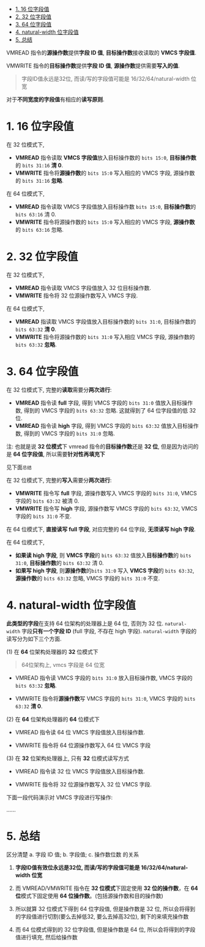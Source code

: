 <!-- @import "[TOC]" {cmd="toc" depthFrom=1 depthTo=6 orderedList=false} -->

<!-- code_chunk_output -->

- [1. 16 位字段值](#1-16-位字段值)
- [2. 32 位字段值](#2-32-位字段值)
- [3. 64 位字段值](#3-64-位字段值)
- [4. natural-width 位字段值](#4-natural-width-位字段值)
- [5. 总结](#5-总结)

<!-- /code_chunk_output -->

VMREAD 指令的**源操作数**提供**字段 ID 值**, **目标操作数**接收读取的 **VMCS 字段值**.

VMWRITE 指令的**目标操作数**提供**字段 ID 值**, **源操作数**提供需要**写入的值**.

> 字段ID值永远是32位, 而读/写的字段值可能是 16/32/64/natural-width 位宽

对于**不同宽度的字段值**有相应的**读写原则**.

# 1. 16 位字段值

在 32 位模式下, 

* **VMREAD** 指令读取 **VMCS 字段值**放入目标操作数的 `bits 15:0`, **目标操作数**的 `bits 31:16` **清 0**.
* **VMWRITE** 指令将**源操作数**的 `bits 15:0` 写入相应的 VMCS 字段, 源操作数的 `bits 31:16` **忽略**.

在 64 位模式下, 

* **VMREAD** 指令读取 VMCS 字段值放入目标操作数 `bits 15:0`, **目标操作数**的 `bits 63:16` 清 0.
* **VMWRITE** 指令将源操作数的 `bits 15:0` 写入相应的 VMCS 字段, **源操作数**的 `bits 63:16` 忽略.

# 2. 32 位字段值

在 32 位模式下, 

* **VMREAD** 指令读取 VMCS 字段值放入 32 位目标操作数.
* **VMWRITE** 指令将 32 位源操作数写入 VMCS 字段. 

在 64 位模式下, 
* **VMREAD** 指读取 VMCS 字段值放入目标操作数的 `bits 31:0`, 目标操作数的 `bits 63:32` **清 0**. 
* **VMWRITE** 指令将源操作数的 `bits 31:0` 写入相应 VMCS 字段, 源操作数的 `bits 63:32` **忽略**. 

# 3. 64 位字段值

在 32 位模式下, 完整的**读取**需要分**两次进行**: 

* **VMREAD** 指令读 **full** 字段, 得到 VMCS 字段的 `bits 31:0` 值放入目标操作数, 得到的 VMCS 字段的 `bits 63:32` 忽略. 这就得到了 64 位字段值的低 32 位.
* **VMREAD** 指令读 **high** 字段, 得到 VMCS 字段的 `bits 63:32` 值放入目标操作数, 得到的 VMCS 字段的 `bits 31:0` 忽略. 

注: 也就是说 **32 位模式**下 vmread 指令的**目标操作数**还是 **32 位**, 但是因为访问的是 **64 位字段值**, 所以需要**针对性再填充下**

见下面`总结`

在 32 位模式下, 完整的**写入**需要分**两次进行**: 

* **VMWRITE** 指令写 **full** 字段, 源操作数写入 VMCS 字段的 `bits 31:0`, VMCS 字段的 `bits 63:32` 被清 0. 
* **VMWRITE** 指令写 **high** 字段, 源操作数写 VMCS 字段的 `bits 63:32`, VMCS 字段的 `bits 31:0` 不变. 

在 64 位模式下, **直接读写 full 字段**, 对应完整的 64 位字段, **无须读写 high 字段**. 

在 64 位模式下, 
* **如果读 high 字段**, 则 **VMCS 字段**的 `bits 63:32` 值放入**目标操作数**的 `bits 31:0`, **目标操作数**的 `bits 63:32` 清 0. 
* **如果写 high 字段**, 则**源操作数**的`bits 31:0` 写入 **VMCS 字段**的 `bits 63:32`, **源操作数**的 `bits 63:32` 忽略, VMCS 字段的 `bits 31:0` 不变. 

# 4. natural-width 位字段值

**此类型的字段**在支持 64 位架构的处理器上是 64 位, 否则为 32 位. `natural-width` 字段**只有一个字段 ID** (full 字段, 不存在 high 字段). `natural-width` 字段的读写分为如下三个方面. 

(1) 在 **64** 位架构处理器的 **32** 位模式下

> 64位架构上, vmcs 字段是 64 位宽

* VMREAD 指令读 VMCS 字段的 `bits 31:0` 放入目标操作数, VMCS 字段的 `bits 63:32` **忽略**. 

* VMWRITE 指令将**源操作数**写 VMCS 字段的 `bits 31:0`, VMCS 字段的 `bits 63:32` **清 0**. 

(2) 在 **64** 位架构处理器的 **64** 位模式下

* VMREAD 指令读 64 位 VMCS 字段值放入目标操作数. 

* VMWRITE 指令将 64 位源操作数写入 64 位 VMCS 字段

(3) 在 **32** 位架构处理器上, 只有 **32** 位模式读写方式

* VMREAD 指令读 32 位 VMCS 字段值放入目标操作数. 

* VMWRITE 指令将 32 位源操作数写入 32 位 VMCS 字段. 

下面一段代码演示对 VMCS 字段进行写操作: 

......

# 5. 总结

区分清楚 a. 字段 ID 值; b. 字段值; c. 操作数位数 的关系

1. **字段ID值有效位永远是32位, 而读/写的字段值可能是 16/32/64/natural-width 位宽**

2. 而 VMREAD/VMWRITE 指令在 **32 位模式**下固定使用 **32 位的操作数**，在 **64 位**模式下固定使用 **64 位操作数**。(包括源操作数和目的操作数)

3. 所以就算 32 位模式下得到 64 位字段值, 但是操作数是 32 位, 所以会将得到的字段值进行切割(要么去掉低32, 要么去掉高32位), 剩下的来填充操作数

4. 而 64 位模式得到的 32 位字段值, 但是操作数是 64 位, 所以会将得到的字段值进行填充, 然后给操作数